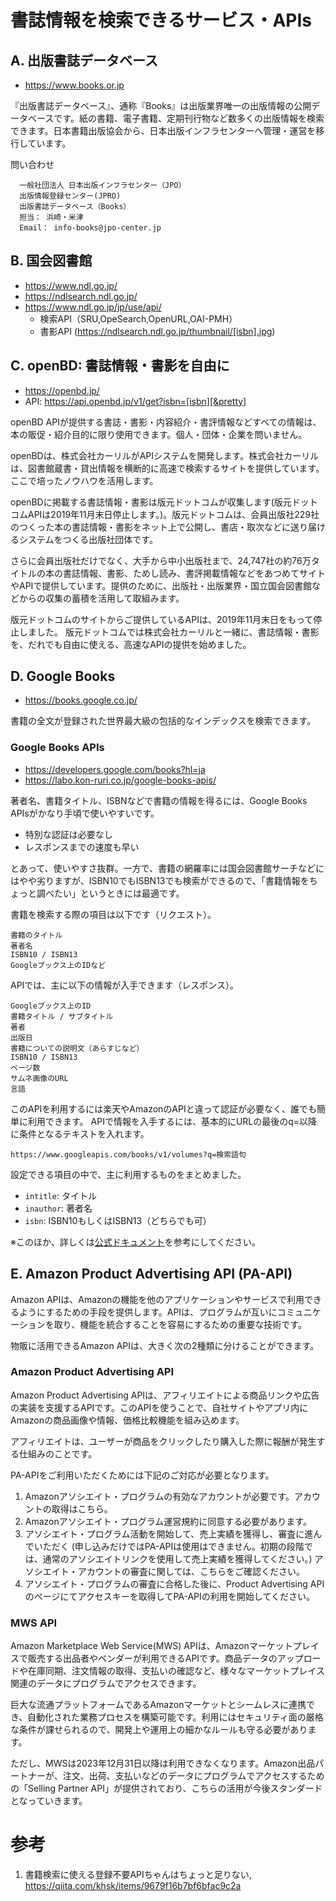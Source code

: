 # 書誌情報を検索できるサービス・APIs

## A. 出版書誌データベース

- https://www.books.or.jp

『出版書誌データベース』、通称『Books』は出版業界唯一の出版情報の公開データベースです。紙の書籍、電子書籍、定期刊行物など数多くの出版情報を検索できます。日本書籍出版協会から、日本出版インフラセンターへ管理・運営を移行しています。

問い合わせ
```
  一般社団法人 日本出版インフラセンター（JPO）
  出版情報登録センター(JPRO)
  出版書誌データベース（Books）
  担当： 浜崎・米津
  Email： info-books@jpo-center.jp
```

## B. 国会図書館

- https://www.ndl.go.jp/
- https://ndlsearch.ndl.go.jp/ 
- https://www.ndl.go.jp/jp/use/api/
  - 検索API（SRU,OpeSearch,OpenURL,OAI-PMH） 
  - 書影API (https://ndlsearch.ndl.go.jp/thumbnail/[isbn].jpg)

## C. openBD: 書誌情報・書影を自由に

- https://openbd.jp/
- API: https://api.openbd.jp/v1/get?isbn=[isbn][&pretty]

openBD APIが提供する書誌・書影・内容紹介・書評情報などすべての情報は、本の販促・紹介目的に限り使用できます。個人・団体・企業を問いません。 

openBDは、株式会社カーリルがAPIシステムを開発します。株式会社カーリルは、図書館蔵書・貸出情報を横断的に高速で検索するサイトを提供しています。ここで培ったノウハウを活用します。

openBDに掲載する書誌情報・書影は版元ドットコムが収集します(版元ドットコムAPIは2019年11月末日停止します。)。版元ドットコムは、会員出版社229社のつくった本の書誌情報・書影をネット上で公開し、書店・取次などに送り届けるシステムをつくる出版社団体です。

さらに会員出版社だけでなく、大手から中小出版社まで、24,747社の約76万タイトルの本の書誌情報、書影、ためし読み、書評掲載情報などをあつめてサイトやAPIで提供しています。提供のために、出版社・出版業界・国立国会図書館などからの収集の蓄積を活用して取組みます。

版元ドットコムのサイトからご提供しているAPIは、2019年11月末日をもって停止しました。
版元ドットコムでは株式会社カーリルと一緒に、書誌情報・書影を、だれでも自由に使える、高速なAPIの提供を始めました。

## D. Google Books

- https://books.google.co.jp/

書籍の全文が登録された世界最大級の包括的なインデックスを検索できます。

### Google Books APIs
- https://developers.google.com/books?hl=ja
- https://labo.kon-ruri.co.jp/google-books-apis/

著者名、書籍タイトル、ISBNなどで書籍の情報を得るには、Google Books APIsがかなり手頃で使いやすいです。

- 特別な認証は必要なし
- レスポンスまでの速度も早い

とあって、使いやすさ抜群。一方で、書籍の網羅率には国会図書館サーチなどにはやや劣りますが、ISBN10でもISBN13でも検索ができるので、「書籍情報をちょっと調べたい」というときには最適です。

書籍を検索する際の項目は以下です（リクエスト）。

```
書籍のタイトル
著者名
ISBN10 / ISBN13
Googleブックス上のIDなど
```

APIでは、主に以下の情報が入手できます（レスポンス）。

```
Googleブックス上のID
書籍タイトル / サブタイトル
著者
出版日
書籍についての説明文（あらすじなど）
ISBN10 / ISBN13
ページ数
サムネ画像のURL
言語
```

このAPIを利用するには楽天やAmazonのAPIと違って認証が必要なく、誰でも簡単に利用できます。
APIで情報を入手するには、基本的にURLの最後のq=以降に条件となるテキストを入れます。

```
https://www.googleapis.com/books/v1/volumes?q=検索語句
```

設定できる項目の中で、主に利用するものをまとめました。
- `intitle`: 	タイトル
- `inauthor`: 	著者名
- `isbn`:	ISBN10もしくはISBN13（どちらでも可）

※このほか、詳しくは[公式ドキュメント](https://developers.google.com/books)を参考にしてください。


## E. Amazon Product Advertising API (PA-API)

Amazon APIは、Amazonの機能を他のアプリケーションやサービスで利用できるようにするための手段を提供します。APIは、プログラムが互いにコミュニケーションを取り、機能を統合することを容易にするための重要な技術です。

物販に活用できるAmazon APIは、大きく次の2種類に分けることができます。

### Amazon Product Advertising API

Amazon Product Advertising APIは、アフィリエイトによる商品リンクや広告の実装を支援するAPIです。このAPIを使うことで、自社サイトやアプリ内にAmazonの商品画像や情報、価格比較機能を組み込めます。

アフィリエイトは、ユーザーが商品をクリックしたり購入した際に報酬が発生する仕組みのことです。

PA-APIをご利用いただくためには下記のご対応が必要となります。

1. Amazonアソシエイト・プログラムの有効なアカウントが必要です。アカウントの取得はこちら。
2. Amazonアソシエイト・プログラム運営規約に同意する必要があります。
3. アソシエイト・プログラム活動を開始して、売上実績を獲得し、審査に進んでいただく
(申し込みだけではPA-APIは使用はできません。初期の段階では、通常のアソシエイトリンクを使用して売上実績を獲得してください。)
アソシエイト・アカウントの審査に関しては、こちらをご確認ください。
4. アソシエイト・プログラムの審査に合格した後に、Product Advertising APIのページにてアクセスキーを取得してPA-APIの利用を開始してください。

### MWS API

Amazon Marketplace Web Service(MWS) APIは、Amazonマーケットプレイスで販売する出品者やベンダーが利用できるAPIです。商品データのアップロードや在庫同期、注文情報の取得、支払いの確認など、様々なマーケットプレイス関連のデータにプログラムでアクセスできます。

巨大な流通プラットフォームであるAmazonマーケットとシームレスに連携でき、自動化された業務プロセスを構築可能です。利用にはセキュリティ面の厳格な条件が課せられるので、開発上や運用上の細かなルールも守る必要があります。

ただし、MWSは2023年12月31日以降は利用できなくなります。Amazon出品パートナーが、注文、出荷、支払いなどのデータにプログラムでアクセスするための「Selling Partner API」が提供されており、こちらの活用が今後スタンダードとなっていきます。

# 参考
1. 書籍検索に使える登録不要APIちゃんはちょっと足りない, https://qiita.com/khsk/items/9679f16b7bf6bfac9c2a
